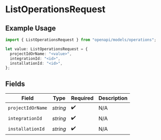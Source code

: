 # ListOperationsRequest

## Example Usage

```typescript
import { ListOperationsRequest } from "openapi/models/operations";

let value: ListOperationsRequest = {
  projectIdOrName: "<value>",
  integrationId: "<id>",
  installationId: "<id>",
};
```

## Fields

| Field              | Type               | Required           | Description        |
| ------------------ | ------------------ | ------------------ | ------------------ |
| `projectIdOrName`  | *string*           | :heavy_check_mark: | N/A                |
| `integrationId`    | *string*           | :heavy_check_mark: | N/A                |
| `installationId`   | *string*           | :heavy_check_mark: | N/A                |